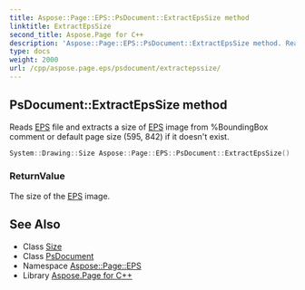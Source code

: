 ```yaml
---
title: Aspose::Page::EPS::PsDocument::ExtractEpsSize method
linktitle: ExtractEpsSize
second_title: Aspose.Page for C++
description: 'Aspose::Page::EPS::PsDocument::ExtractEpsSize method. Reads EPS file and extracts a size of EPS image from %BoundingBox comment or default page size (595, 842) if it doesn''t exist in C++.'
type: docs
weight: 2000
url: /cpp/aspose.page.eps/psdocument/extractepssize/
---
```

## PsDocument::ExtractEpsSize method


Reads [EPS](../../) file and extracts a size of [EPS](../../) image from %BoundingBox comment or default page size (595, 842) if it doesn't exist.

```cpp
System::Drawing::Size Aspose::Page::EPS::PsDocument::ExtractEpsSize()
```


### ReturnValue

The size of the [EPS](../../) image.

## See Also

* Class [Size](../../../system.drawing/size/)
* Class [PsDocument](../)
* Namespace [Aspose::Page::EPS](../../)
* Library [Aspose.Page for C++](../../../)
